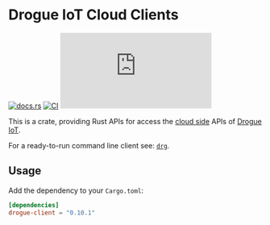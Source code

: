 # Drogue IoT Cloud Clients

[![docs.rs](https://docs.rs/drogue-client/badge.svg)](https://docs.rs/drogue-client)
[![CI](https://github.com/drogue-iot/drogue-client/workflows/CI/badge.svg)](https://github.com/drogue-iot/drogue-client/actions?query=workflow%3A%22CI%22)
[![Matrix](https://img.shields.io/matrix/drogue-iot:matrix.org)](https://matrix.to/#/#drogue-iot:matrix.org)

This is a crate, providing Rust APIs for access the [cloud side](https://github.com/drogue-iot/drogue-cloud)
APIs of [Drogue IoT](https://drogue.io).

For a ready-to-run command line client see: [`drg`](https://github.com/drogue-iot/drg).

## Usage

Add the dependency to your `Cargo.toml`:

~~~toml
[dependencies]
drogue-client = "0.10.1"
~~~


